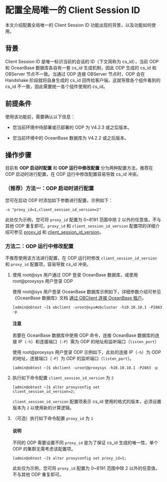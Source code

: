 # 配置全局唯一的 Client Session ID

本文介绍配置全局唯一的 Client Session ID 功能出现的背景，以及功能如何使用。

## 背景

Client Session ID 是唯一标识当前的会话的 ID（下文简称为 cs_id），当前 ODP 和 OceanBase 数据库各自有一套 cs_id 生成机制，因此 ODP 生成的 cs_id 和 OBServer 节点不一致。当通过 ODP 连接 OBServer 节点时，ODP 会在 Handshake 阶段就将自身生成的 cs_id 回传给客户端，这就导致各个组件看到的 cs_id 不一致，因此需要统一各个组件使用的 cs_id。

## 前提条件

使用该功能前，需要确认以下信息：

* 您当前环境中待部署或已部署的 ODP 为 V4.2.3 或之后版本。

* 您当前环境中的 OceanBase 数据库为 V4.2.2 或之后版本。
  <!-- 等内核 422 发版后需要验证支持的版本情况 -->

## 操作步骤

目前有 **ODP 启动时配置** 和 **ODP 运行中修改配置** 分为两种配置方法，推荐在 ODP 启动时进行配置，在 ODP 运行中修改配置容易导致 cs_id 冲突。

### （推荐）方法一：ODP 启动时进行配置

您可在启动 ODP 时添加如下参数进行配置，示例如下：

```shell
-o "proxy_id=1,client_session_id_version=2"
```

此处仅为示例，您可将 `proxy_id` 配置为 0~8191 范围中除 2 以外的任意值，不与其他 ODP 重复即可。`proxy_id` 和 `client_session_id_version` 配置项的详细介绍可参见 [proxy_id](../400.configuration-management/200.dynamically-effective/1795.proxy-id.md) 和 [client_session_id_version]()。

### 方法二：ODP 运行中修改配置

不推荐使用该方法进行配置，在 ODP 运行时修改 `client_session_id_version` 和 `proxy_id` 配置项，容易导致 cs_id 冲突。

1. 使用 root@sys 用户通过 ODP 登录 OceanBase 数据库，或使用 root@proxysys 用户登录 ODP

   使用 root@sys 用户登录 OceanBase 数据库示例如下，详细参数介绍可参见《OceanBase 数据库》文档 [通过 OBClient 连接 OceanBase 租户](https://www.oceanbase.com/docs/common-oceanbase-database-cn-1000000000218474)。

   ```shell
   [admin@obtest ~]$ obclient -uroot@sys#obcluster -h10.10.10.1 -P2883 -p
   ```

   <main id="notice" type='notice'>
     <h4>注意</h4>
     <p>若要在 OceanBase 数据库中使用 ODP 命令，连接 OceanBase 数据库的连接 IP（<code>-h</code>）和连接端口（<code>-P</code>）需为 ODP 的地址和监听端口（<code>listen_port</code>）</p>
   </main>

   使用 root@proxysys 用户登录 ODP 示例如下，此处的连接 IP（`-h`）为 ODP 的地址，连接端口（`-P`）为 ODP 的监听端口（`listen_port`）。

   ```shell
   [admin@obtest ~]$ obclient -uroot@proxysys -h10.10.10.1 -P2883 -p
   ```

2. 执行如下命令配置 `client_session_id_version` 为 `2`

   ```shell
   [admin@obtest ~]$ alter proxyconfig set client_session_id_version=2;
   ```

   `client_session_id_version` 配置项表示 cs_id 使用的格式的版本，必须设置版本为 `2` 以使用新的计算逻辑。

3. （可选）执行如下命令配置 `proxy_id` 为 `1`

   <main id="notice" type='explain'>
     <h4>说明</h4>
     <p>不同的 ODP 需要设置不同 <code>proxy_id</code> 是为了保证 cs_id 生成的唯一性，单个 ODP 的集群无需考虑该配置项。</p>
   </main>

   ```shell
   [admin@obtest ~]$ alter proxyconfig set proxy_id=1;
   ```

   此处仅为示例，您可将 `proxy_id` 配置为 0~8191 范围中除 2 以外的任意值，不与其他 ODP 重复即可。
